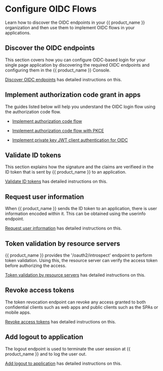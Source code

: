 # Configure OIDC Flows

Learn how to discover the OIDC endpoints in your {{ product_name }} organization and then use them to implement OIDC flows in your applications.

## Discover the OIDC endpoints

This section covers how you can configure OIDC-based login for your single page application by discovering the required OIDC endpoints and configuring them in the {{ product_name }} Console.

[Discover OIDC endpoints](../../guides/authentication/oidc/discover-oidc-configs/) has detailed instructions on this.


## Implement authorization code grant in apps

The guides listed below will help you understand the OIDC login flow using the authorization code flow.

- [Implement authorization code flow](../../guides/authentication/oidc/implement-auth-code/)

- [Implement authorization code flow with PKCE](../../guides/authentication/oidc/implement-auth-code-with-pkce/)

- [Implement private key JWT client authentication for OIDC](../../guides/authentication/oidc/private-key-jwt-client-auth/)

## Validate ID tokens

This section explains how the signature and the claims are verifieed in the ID token that is sent by {{ product_name }} to an application.

[Validate ID tokens](../../guides/authentication/oidc/validate-id-tokens/) has detailed instructions on this.

## Request user information

When {{ product_name }} sends the ID token to an application, there is user information encoded within it. This can be obtained using the userinfo endpoint.

[Request user information](../../guides/authentication/oidc/request-user-info/) has detailed instructions on this.

## Token validation by resource servers

{{ product_name }} provides the '/oauth2/introspect' endpoint to perform token validation. Using this, the resource server can verify the access token before authorizing the access.

[Token validation by resource servers](../../guides/authentication/oidc/token-validation-resource-server/) has detailed instructions on this.

## Revoke access tokens

The token revocation endpoint can revoke any access granted to both confidential clients such as web apps and public clients such as the SPAs or mobile apps.

[Revoke access tokens](../../guides/authentication/oidc/revoke-tokens/) has detailed instructions on this.

## Add logout to application

The logout endpoint is used to terminate the user session at {{ product_name }} and to log the user out.

[Add logout to application](../../guides/authentication/oidc/add-logout/) has detailed instructions on this.